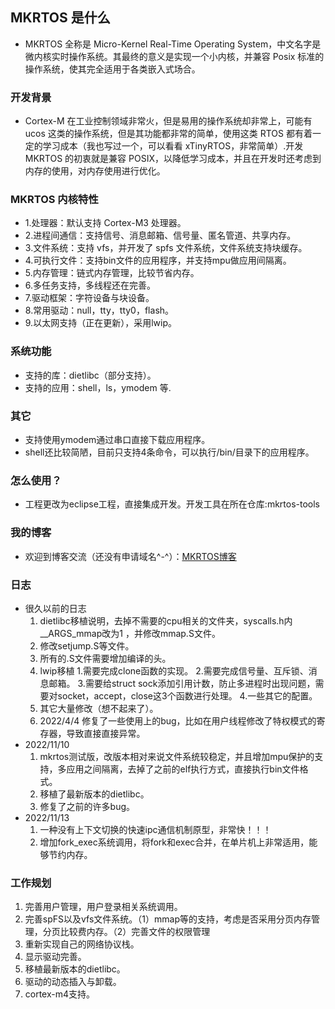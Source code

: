 ## MKRTOS 是什么

- MKRTOS 全称是 Micro-Kernel Real-Time Operating System，中文名字是微内核实时操作系统。其最终的意义是实现一个小内核，并兼容 Posix 标准的操作系统，使其完全适用于各类嵌入式场合。

### 开发背景

- Cortex-M 在工业控制领域非常火，但是易用的操作系统却非常上，可能有 ucos 这类的操作系统，但是其功能都非常的简单，使用这类 RTOS 都有着一定的学习成本（我也写过一个，可以看看 xTinyRTOS，非常简单）.开发 MKRTOS 的初衷就是兼容 POSIX，以降低学习成本，并且在开发时还考虑到内存的使用，对内存使用进行优化。

### MKRTOS 内核特性

- 1.处理器：默认支持 Cortex-M3 处理器。
- 2.进程间通信：支持信号、消息邮箱、信号量、匿名管道、共享内存。
- 3.文件系统：支持 vfs，并开发了 spfs 文件系统，文件系统支持块缓存。
- 4.可执行文件：支持bin文件的应用程序，并支持mpu做应用间隔离。
- 5.内存管理：链式内存管理，比较节省内存。
- 6.多任务支持，多线程还在完善。 
- 7.驱动框架：字符设备与块设备。
- 8.常用驱动：null，tty，tty0，flash。
- 9.以太网支持（正在更新），采用lwip。

### 系统功能

- 支持的库：dietlibc（部分支持）。
- 支持的应用：shell，ls，ymodem 等.
### 其它
- 支持使用ymodem通过串口直接下载应用程序。
- shell还比较简陋，目前只支持4条命令，可以执行/bin/目录下的应用程序。

### 怎么使用？

- 工程更改为eclipse工程，直接集成开发。开发工具在所在仓库:mkrtos-tools

### 我的博客

- 欢迎到博客交流（还没有申请域名^-^）：[MKRTOS博客](http://124.222.90.143/)

### 日志
* 很久以前的日志
  1. dietlibc移植说明，去掉不需要的cpu相关的文件夹，syscalls.h内__ARGS_mmap改为1 ，并修改mmap.S文件。
  2. 修改setjump.S等文件。
  3. 所有的.S文件需要增加编译的头。
  4. lwip移植
      1.需要完成clone函数的实现。
      2.需要完成信号量、互斥锁、消息邮箱。
      3.需要给struct sock添加引用计数，防止多进程时出现问题，需要对socket，accept，close这3个函数进行处理。
      4.一些其它的配置。
  5. 其它大量修改（想不起来了）。
  6. 2022/4/4 修复了一些使用上的bug，比如在用户线程修改了特权模式的寄存器，导致直接直接异常。
* 2022/11/10
  1. mkrtos测试版，改版本相对来说文件系统较稳定，并且增加mpu保护的支持，多应用之间隔离，去掉了之前的elf执行方式，直接执行bin文件格式。
  2. 移植了最新版本的dietlibc。
  3. 修复了之前的许多bug。
* 2022/11/13
  1. 一种没有上下文切换的快速ipc通信机制原型，非常快！！！
  2. 增加fork_exec系统调用，将fork和exec合并，在单片机上非常适用，能够节约内存。

### 工作规划
1. 完善用户管理，用户登录相关系统调用。
2. 完善spFS以及vfs文件系统。（1）mmap等的支持，考虑是否采用分页内存管理，分页比较费内存。（2）完善文件的权限管理
3. 重新实现自己的网络协议栈。
4. 显示驱动完善。
5. 移植最新版本的dietlibc。
6. 驱动的动态插入与卸载。
7. cortex-m4支持。
